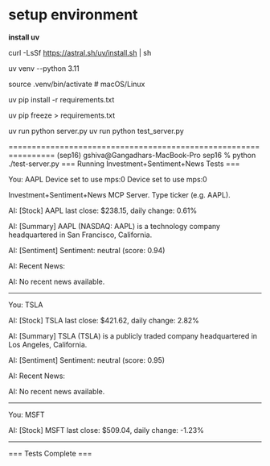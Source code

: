 setup environment
=================

**install uv**

curl -LsSf https://astral.sh/uv/install.sh | sh


uv venv --python 3.11

source .venv/bin/activate   # macOS/Linux

uv pip install -r requirements.txt

uv pip freeze > requirements.txt

uv run python server.py
uv run python test_server.py





================================================================
(sep16) gshiva@Gangadhars-MacBook-Pro sep16 % python ./test-server.py
=== Running Investment+Sentiment+News Tests ===

You: AAPL
Device set to use mps:0
Device set to use mps:0

Investment+Sentiment+News MCP Server. Type ticker (e.g. AAPL).

AI: [Stock] AAPL last close: $238.15, daily change: 0.61%

AI: [Summary] AAPL (NASDAQ: AAPL) is a technology company headquartered in San Francisco, California.

AI: [Sentiment] Sentiment: neutral (score: 0.94)

AI: Recent News:

AI: No recent news available.

--------------------------------------------------
You: TSLA

AI: [Stock] TSLA last close: $421.62, daily change: 2.82%

AI: [Summary] TSLA (TSLA) is a publicly traded company headquartered in Los Angeles, California.

AI: [Sentiment] Sentiment: neutral (score: 0.95)

AI: Recent News:

AI: No recent news available.

--------------------------------------------------
You: MSFT

AI: [Stock] MSFT last close: $509.04, daily change: -1.23%

--------------------------------------------------

=== Tests Complete ===
